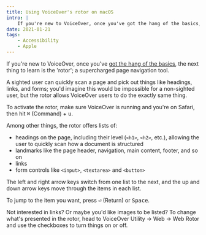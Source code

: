 ```yaml
---
title: Using VoiceOver's rotor on macOS
intro: |
    If you're new to VoiceOver, once you've got the hang of the basics, the next thing to learn is the 'rotor'; a supercharged navigation tool.
date: 2021-01-21
tags:
    - Accessibility
    - Apple
---
```


If you're new to VoiceOver, once you've [got the hang of the basics](/blog/getting-started-with-voiceover-on-macos), the next thing to learn is the 'rotor'; a supercharged page navigation tool.

A sighted user can quickly scan a page and pick out things like headings, links, and forms; you'd imagine this would be impossible for a non-sighted user, but the rotor allows VoiceOver users to do the exactly same thing.

To activate the rotor, make sure VoiceOver is running and you're on Safari, then hit <kbd>⌘</kbd> (Command) + <kbd>u</kbd>.

Among other things, the rotor offers lists of:

- headings on the page, including their level (`<h1>`, `<h2>`, etc.), allowing the user to quickly scan how a document is structured
- landmarks like the page header, navigation, main content, footer, and so on
- links
- form controls like `<input>`, `<textarea>` and `<button>`

The left and right arrow keys switch from one list to the next, and the up and down arrow keys move through the items in each list.

To jump to the item you want, press <kbd>⏎</kbd> (Return) or <kbd>Space</kbd>.

Not interested in links? Or maybe you'd like images to be listed? To change what's presented in the rotor, head to VoiceOver Utility → Web → Web Rotor and use the checkboxes to turn things on or off.
